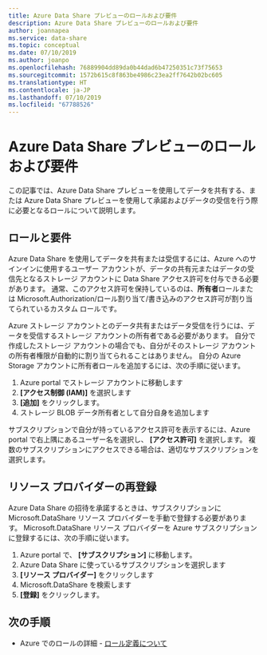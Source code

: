 ```yaml
---
title: Azure Data Share プレビューのロールおよび要件
description: Azure Data Share プレビューのロールおよび要件
author: joannapea
ms.service: data-share
ms.topic: conceptual
ms.date: 07/10/2019
ms.author: joanpo
ms.openlocfilehash: 76889904dd89da0b44dad6b47250351c73f75653
ms.sourcegitcommit: 1572b615c8f863be4986c23ea2ff7642b02bc605
ms.translationtype: HT
ms.contentlocale: ja-JP
ms.lasthandoff: 07/10/2019
ms.locfileid: "67788526"
---
```

# <a name="roles-and-requirements-for-azure-data-share-preview"></a>Azure Data Share プレビューのロールおよび要件

この記事では、Azure Data Share プレビューを使用してデータを共有する、または Azure Data Share プレビューを使用して承諾およびデータの受信を行う際に必要となるロールについて説明します。 

## <a name="roles-and-requirements"></a>ロールと要件

Azure Data Share を使用してデータを共有または受信するには、Azure へのサインインに使用するユーザー アカウントが、データの共有元またはデータの受信先となるストレージ アカウントに Data Share アクセス許可を付与できる必要があります。 通常、このアクセス許可を保持しているのは、**所有者**ロールまたは Microsoft.Authorization/ロール割り当て/書き込みのアクセス許可が割り当てられているカスタム ロールです。 

Azure ストレージ アカウントとのデータ共有またはデータ受信を行うには、データを受信するストレージ アカウントの所有者である必要があります。 自分で作成したストレージ アカウントの場合でも、自分がそのストレージ アカウントの所有者権限が自動的に割り当てられることはありません。 自分の Azure Storage アカウントに所有者ロールを追加するには、次の手順に従います。

1. Azure portal でストレージ アカウントに移動します
1. **[アクセス制御 (IAM)]** を選択します
1. **[追加]** をクリックします。
1. ストレージ BLOB データ所有者として自分自身を追加します

サブスクリプションで自分が持っているアクセス許可を表示するには、Azure portal で右上隅にあるユーザー名を選択し、 **[アクセス許可]** を選択します。 複数のサブスクリプションにアクセスできる場合は、適切なサブスクリプションを選択します。 

## <a name="resource-provider-registration"></a>リソース プロバイダーの再登録 

Azure Data Share の招待を承諾するときは、サブスクリプションに Microsoft.DataShare リソース プロバイダーを手動で登録する必要があります。 Microsoft.DataShare リソース プロバイダーを Azure サブスクリプションに登録するには、次の手順に従います。 

1. Azure portal で、 **[サブスクリプション]** に移動します。
1. Azure Data Share に使っているサブスクリプションを選択します
1. **[リソース プロバイダー]** をクリックします
1. Microsoft.DataShare を検索します
1. **[登録]** をクリックします。

## <a name="next-steps"></a>次の手順

- Azure でのロールの詳細 - [ロール定義について](../role-based-access-control/role-definitions.md)

